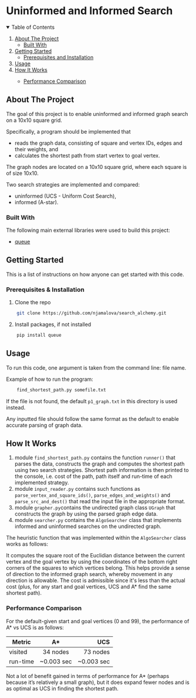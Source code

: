 # Uninformed and Informed Search

<!-- TABLE OF CONTENTS -->
<details open="open">
  <summary>Table of Contents</summary>
  <ol>
    <li>
      <a href="#about-the-project">About The Project</a>
      <ul>
        <li><a href="#built-with">Built With</a></li>
      </ul>
    </li>
    <li>
      <a href="#getting-started">Getting Started</a>
      <ul>
        <li><a href="#prerequisites-and-installation">Prerequisites and Installation</a></li>
      </ul>
    </li>
    <li><a href="#usage">Usage</a></li>
    <li><a href="#how-it-works">How It Works</a></li>
      <ul>
    <li><a href="#performance-comparison">Performance Comparison</a></li>
      </ul>
  </ol>
</details>

<!-- ABOUT THE PROJECT -->
## About The Project

The goal of this project is to enable uninformed and informed graph search on a 10x10 square grid.

Specifically, a program should be implemented that
- reads the graph data, consisting of square and vertex IDs, edges and their weights, and
- calculates the shortest path from start vertex to goal vertex.

The graph nodes are located on a 10x10 square grid, where each square is of size 10x10.

Two search strategies are implemented and compared:
- uninformed (UCS - Uniform Cost Search),
- informed (A-star).

### Built With

The following main external libraries were used to build this project:
- <a href="https://docs.python.org/3/library/queue.html">queue</a>

<!-- GETTING STARTED -->
## Getting Started

This is a list of instructions on how anyone can get started with this code.

### Prerequisites & Installation

1. Clone the repo
```sh
    git clone https://github.com/njamalova/search_alchemy.git
```
2. Install packages, if not installed
```sh
    pip install queue
```

<!-- USAGE EXAMPLES -->
## Usage

To run this code, one argument is taken from the command line: file name.

Example of how to run the program:
``` sh
    find_shortest_path.py somefile.txt
```
If the file is not found, the default `p1_graph.txt` in this directory is used instead.

Any inputted file should follow the same format as the default to enable accurate parsing of graph data.

## How It Works

1. module ``find_shortest_path.py`` contains the function ``runner()`` that parses the data, constructs the graph and computes the shortest path using two search strategies. Shortest path information is then printed to the console, i.e. cost of the path, path itself and run-time of each implemented strategy.
2. module ``input_reader.py`` contains such functions as ``parse_vertex_and_square_ids()``, ``parse_edges_and_weights()`` and ``parse_src_and_dest()`` that read the input file in the appropriate format.
3. module ``grapher.py``contains the undirected graph class ``UGraph`` that constructs the graph by using the parsed graph edge data.
4. module ``searcher.py`` contains the ``AlgoSearcher`` class that implements informed and uninformed searches on the undirected graph.

The heuristic function that was implemented within the ``AlgoSearcher`` class works as follows:

It computes the square root of the Euclidian distance between the current vertex and the goal vertex by using the coordinates of the bottom right corners of the squares to which vertices belong. This helps provide a sense of direction to the informed graph search, whereby movement in any direction is allowable. The cost is admissible since it's less than the actual cost (plus, for any start and goal vertices, UCS and A* find the same shortest path).

### Performance Comparison

For the default-given start and goal vertices (0 and 99), the performance of A* vs UCS is as follows:

|  Metric  |      A*       |   UCS    |
|----------|:-------------:|---------:|
| visited  |  34 nodes     | 73 nodes |
| run-time |  ~0.003 sec   | ~0.003 sec|

Not a lot of benefit gained in terms of performance for A* (perhaps because it’s relatively a small graph), but it does expand fewer nodes and is as optimal as UCS in finding the shortest path.
